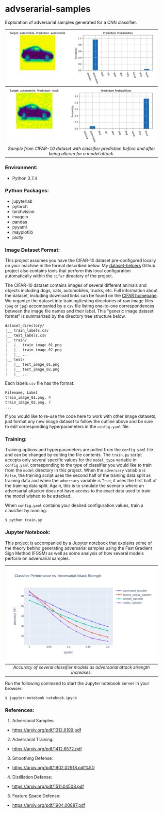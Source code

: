 # advserarial-samples
Exploration of adversarial samples generated for a CNN classifier.

| ![](images/automobile.png) |
| :-: |
| ![](images/adversarial_automobile.png) |
| *Sample from CIFAR-10 dataset with classifier prediction before and after being altered for a model attack.* |

### Environment:

- Python 3.7.4

### Python Packages:

- jupyterlab
- pytorch
- torchvision
- imageio
- pandas
- pyyaml
- mayplotlib
- plotly

### Image Dataset Format:

This project assumes you have the CIFAR-10 dataset pre-configured locally on your machine in the format described below. My [dataset-helpers](https://github.com/dylanell/dataset-helpers) Github project also contains tools that perform this local configuration automatically within the `cifar` directory of the project.

The CIFAR-10 dataset contains images of several different animals and objects including dogs, cats, automobiles, trucks, etc. Full information about the dataset, including download links can be found on the [CIFAR homepage](https://www.cs.toronto.edu/~kriz/cifar.html). We organize the dataset into training/testing directories of raw image files (`png` or `jpg`) accompanied by a `csv` file listing one-to-one correspondences between the image file names and their label. This "generic image dataset format" is summarized by the directory tree structure below.

```
dataset_directory/
|__ train_labels.csv
|__ test_labels.csv
|__ train/
|   |__ train_image_01.png
|   |__ train_image_02.png
|   |__ ...
|__ test/
|   |__ test_image_01.png
|   |__ test_image_02.png
|   |__ ...   
```

Each labels `csv` file has the format:

```
Filename, Label
train_image_01.png, 4
train_image_02.png, 7
...
```

If you would like to re-use the code here to work with other image datasets, just format any new image dataset to follow the outline above and be sure to edit corresponding hyperparameters in the `config.yaml` file.

### Training:

Training options and hyperparameters are pulled from the `config.yaml` file and can be changed by editing the file contents. The `train.py` script accepts only several specific values for the `model_type` variable in `config.yaml` corresponding to the type of classifier you would like to train from the `model` directory in this project. When the `adversary` variable is `False`, the training script uses the second half of the training data split as training data and when the `adversary` variable is `True`, it uses the first half of the training data split. Again, this is to simulate the scenario where an adversarial attacker does not have access to the exact data used to train the model wished to be attacked.

When `config.yaml` contains your desired configuration values, train a classifier by running:

```
$ python train.py
```

### Jupyter Notebook:

This project is accompanied by a Jupyter notebook that explains some of the theory behind generating adversarial samples using the Fast Gradient Sign Method (FGSM) as well as some analysis of how several models perform on adversarial samples.

| ![](images/performance.png) |
| :-: |
| *Accuracy of several classifier models as adversarial attack strength increases.* |

Run the following command to start the Jupyter notebook server in your browser:

```
$ jupyter-notebook notebook.ipynb
```

### References:

1. Adversarial Samples:
  * https://arxiv.org/pdf/1312.6199.pdf
2. Adversarial Training:
  * https://arxiv.org/pdf/1412.6572.pdf
3. Smoothing Defense:
  * https://arxiv.org/pdf/1902.02918.pdf%5D
4. Distillation Defense:
  * https://arxiv.org/pdf/1511.04508.pdf
5. Feature Space Defense:
  * https://arxiv.org/pdf/1904.00887.pdf
